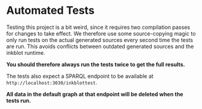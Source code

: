 # Automated Tests

Testing this project is a bit weird, since it requires two compilation passes for changes to take effect.
We therefore use some source-copying magic to only run tests on the actual generated sources every second time the tests are run.
This avoids conflicts between outdated generated sources and the inkblot runtime.

**You should therefore always run the tests twice to get the full results.**

The tests also expect a SPARQL endpoint to be available at `http://localhost:3030/inkblottest`.

**All data in the default graph at that endpoint will be deleted when the tests run.**